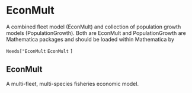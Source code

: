 # EconMult
A combined fleet model (EconMult) and collection of population growth models (PopulationGrowth).
Both are EconMult and PopulationGrowth are Mathematica packages and should be loaded within Mathematica by 

`Needs["EconMult` `EconMult` `]`

## EconMult
A multi-fleet, multi-species fisheries economic model. 
